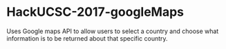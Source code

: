 # HackUCSC-2017-googleMaps
Uses Google maps API to allow users to select a country and choose what information is to be returned about that specific country.
